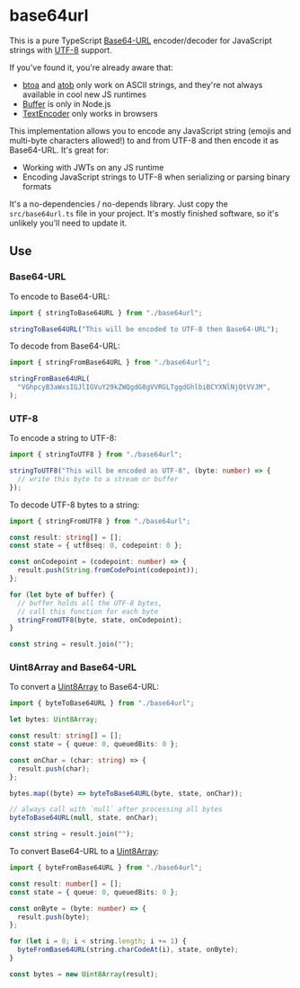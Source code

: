 # base64url

This is a pure TypeScript [Base64-URL](https://en.wikipedia.org/wiki/Base64) encoder/decoder for JavaScript strings
with [UTF-8](https://en.wikipedia.org/wiki/UTF-8) support.

If you've found it, you're already aware that:

- [btoa](https://developer.mozilla.org/en-US/docs/Web/API/btoa) and [atob](https://developer.mozilla.org/en-US/docs/Web/API/atob) only work on ASCII strings, and they're not always
  available in cool new JS runtimes
- [Buffer](https://nodejs.org/api/buffer.html) is only in Node.js
- [TextEncoder](https://developer.mozilla.org/en-US/docs/Web/API/TextEncoder) only works in browsers

This implementation allows you to encode any JavaScript string (emojis and
multi-byte characters allowed!) to and from UTF-8 and then encode it as
Base64-URL. It's great for:

- Working with JWTs on any JS runtime
- Encoding JavaScript strings to UTF-8 when serializing or parsing binary
  formats

It's a no-dependencies / no-depends library. Just copy the `src/base64url.ts`
file in your project. It's mostly finished software, so it's unlikely you'll
need to update it.

## Use

### Base64-URL

To encode to Base64-URL:

```typescript
import { stringToBase64URL } from "./base64url";

stringToBase64URL("This will be encoded to UTF-8 then Base64-URL");
```

To decode from Base64-URL:

```typescript
import { stringFromBase64URL } from "./base64url";

stringFromBase64URL(
  "VGhpcyB3aWxsIGJlIGVuY29kZWQgdG8gVVRGLTggdGhlbiBCYXNlNjQtVVJM",
);
```

### UTF-8

To encode a string to UTF-8:

```typescript
import { stringToUTF8 } from "./base64url";

stringToUTF8("This will be encoded as UTF-8", (byte: number) => {
  // write this byte to a stream or buffer
});
```

To decode UTF-8 bytes to a string:

```typescript
import { stringFromUTF8 } from "./base64url";

const result: string[] = [];
const state = { utf8seq: 0, codepoint: 0 };

const onCodepoint = (codepoint: number) => {
  result.push(String.fromCodePoint(codepoint));
};

for (let byte of buffer) {
  // buffer holds all the UTF-8 bytes,
  // call this function for each byte
  stringFromUTF8(byte, state, onCodepoint);
}

const string = result.join("");
```

### Uint8Array and Base64-URL

To convert a [Uint8Array](https://developer.mozilla.org/en-US/docs/Web/JavaScript/Reference/Global_Objects/Uint8Array) to Base64-URL:

```typescript
import { byteToBase64URL } from "./base64url";

let bytes: Uint8Array;

const result: string[] = [];
const state = { queue: 0, queuedBits: 0 };

const onChar = (char: string) => {
  result.push(char);
};

bytes.map((byte) => byteToBase64URL(byte, state, onChar));

// always call with `null` after processing all bytes
byteToBase64URL(null, state, onChar);

const string = result.join("");
```

To convert Base64-URL to a [Uint8Array](https://developer.mozilla.org/en-US/docs/Web/JavaScript/Reference/Global_Objects/Uint8Array):

```typescript
import { byteFromBase64URL } from "./base64url";

const result: number[] = [];
const state = { queue: 0, queuedBits: 0 };

const onByte = (byte: number) => {
  result.push(byte);
};

for (let i = 0; i < string.length; i += 1) {
  byteFromBase64URL(string.charCodeAt(i), state, onByte);
}

const bytes = new Uint8Array(result);
```
